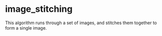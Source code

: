 # image_stitching
This algorithm runs through  a set of images, and stitches them together to form a single image.
